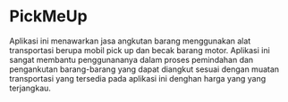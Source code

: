 # PickMeUp

Aplikasi ini menawarkan jasa angkutan barang menggunakan alat transportasi berupa mobil pick up dan becak barang motor. Aplikasi ini sangat membantu penggunananya dalam proses pemindahan dan pengankutan barang-barang yang dapat diangkut sesuai dengan muatan transportasi yang tersedia pada aplikasi ini denghan harga yang yang terjangkau.
